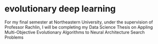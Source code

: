 # evolutionary deep learning

For my final semester at Northeastern University, under the supervision of Professor Rachlin, I will be completing my Data Science Thesis on Appling Multi-Objective Evolutionary Algorithms to Neural Architecture Search Problems